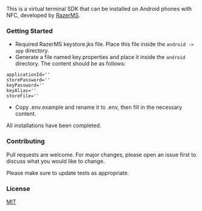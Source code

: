 This is a virtual terminal SDK that can be installed on Android phones with NFC, developed by [RazerMS](https://github.com/hisyamadzha/Fasstap-Flutter).

### Getting Started
- Required RazerMS keystore.jks file. Place this file inside the `android -> app` directory.
- Generate a file named key.properties and place it inside the `android` directory. The content should be as follows:
```
applicationId=''
storePassword=''
keyPassword=''
keyAlias=''
storeFile=''
```
- Copy .env.example and rename it to .env, then fill in the necessary content.

All installations have been completed.

### Contributing

Pull requests are welcome. For major changes, please open an issue first
to discuss what you would like to change.

Please make sure to update tests as appropriate.

### License

[MIT](https://choosealicense.com/licenses/mit/)
